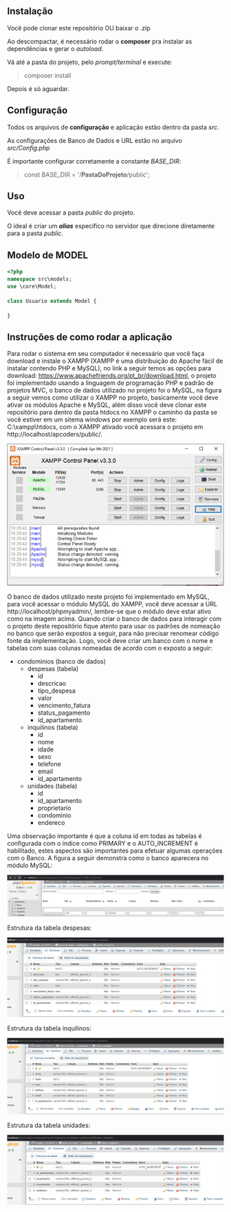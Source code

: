 ## Instalação
Você pode clonar este repositório OU baixar o .zip

Ao descompactar, é necessário rodar o **composer** pra instalar as dependências e gerar o *autoload*.

Vá até a pasta do projeto, pelo *prompt/terminal* e execute:
> composer install

Depois é só aguardar.

## Configuração
Todos os arquivos de **configuração** e aplicação estão dentro da pasta *src*.

As configurações de Banco de Dados e URL estão no arquivo *src/Config.php*

É importante configurar corretamente a constante *BASE_DIR*:
> const BASE_DIR = '/**PastaDoProjeto**/public';

## Uso
Você deve acessar a pasta *public* do projeto.

O ideal é criar um ***alias*** específico no servidor que direcione diretamente para a pasta *public*.

## Modelo de MODEL
```php
<?php
namespace src\models;
use \core\Model;

class Usuario extends Model {

}
```

## Instruções de como rodar a aplicação 

Para rodar o sistema em seu computador é necessário que você faça download e instale o XAMPP (XAMPP é uma distribuição do Apache fácil de instalar contendo PHP e MySQL), no link a seguir temos as opções para download: https://www.apachefriends.org/pt_br/download.html, o projeto foi implementado usando a linguagem de programação PHP e padrão de projetos MVC, o banco de dados utilizado no projeto foi o MySQL, na figura a seguir vemos como utilizar o XAMPP no projeto, basicamente você deve ativar os módulos Apache e MySQL, além disso você deve clonar este repositório para dentro da pasta htdocs no XAMPP o caminho da pasta se você estiver em um sitema windows por exemplo será este: C:\xampp\htdocs, com o XAMPP ativado você acessara o projeto em http://localhost/apcoders/public/.

![xampp](xampp.png)

O banco de dados utilizado neste projeto foi implementado em MySQL, para você acessar o módulo MySQL do XAMPP, você deve acessar a URL http://localhost/phpmyadmin/, lembre-se que o módulo deve estar ativo como na imagem acima. Quando criar o banco de dados para interagir com o projeto deste repositório fique atento para usar os padrões de nomeação no banco que serão expostos a seguir, para não precisar renomear código fonte da implementação. Logo, você deve criar um banco com o nome e tabelas com suas colunas nomeadas de acordo com o exposto a seguir:

- condominios (banco de dados)
    - despesas (tabela)
        - id 
        - descricao
        - tipo_despesa
        - valor
        - vencimento_fatura
        - status_pagamento
        - id_apartamento
    - inquilinos (tabela)
        - id 
        - nome
        - idade
        - sexo
        - telefone
        - email
        - id_apartamento
    - unidades (tabela)
        - id 
        - id_apartamento
        - proprietario
        - condominio
        - endereco

Uma observação importante é que a coluna id em todas as tabelas é configurada com o índice como PRIMARY e o AUTO_INCREMENT é habilitado, estes aspectos são importantes para efetuar algumas operações com o Banco. A figura a seguir demonstra como o banco aparecera no módulo MySQL:

![banco_de_dados](banco_de_dados.png)

Estrutura da tabela despesas:

![tabela_despesas](tabela_despesas.png)

Estrutura da tabela inquilinos:

![tabela_inquilinos](tabela_inquilinos.png)

Estrutura da tabela unidades:

![tabela_unidades](tabela_unidades.png)